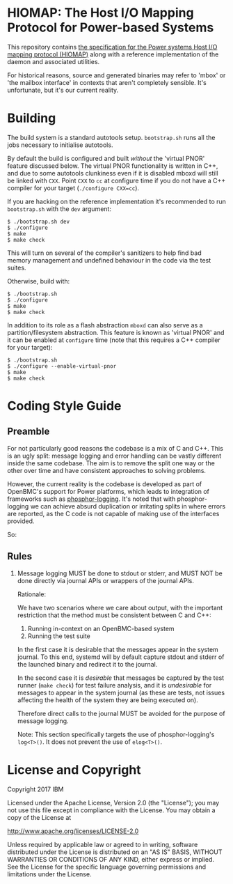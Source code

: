 HIOMAP: The Host I/O Mapping Protocol for Power-based Systems
=============================================================

This repository contains [the specification for the Power systems Host I/O
mapping protocol (HIOMAP)](Documentation/protocol.md) along with a reference
implementation of the daemon and associated utilities.

For historical reasons, source and generated binaries may refer to 'mbox' or
'the mailbox interface' in contexts that aren't completely sensible. It's
unfortunate, but it's our current reality.

Building
========

The build system is a standard autotools setup. `bootstrap.sh` runs all the
jobs necessary to initialise autotools.

By default the build is configured and built _without_ the 'virtual PNOR'
feature discussed below. The virtual PNOR functionality is written in C++, and
due to some autotools clunkiness even if it is disabled mboxd will still be
linked with `CXX`. Point `CXX` to `cc` at configure time if you do not have a
C++ compiler for your target (`./configure CXX=cc`).

If you are hacking on the reference implementation it's recommended to run
`bootstrap.sh` with the `dev` argument:

```
$ ./bootstrap.sh dev
$ ./configure
$ make
$ make check
```

This will turn on several of the compiler's sanitizers to help find bad memory
management and undefined behaviour in the code via the test suites.

Otherwise, build with:

```
$ ./bootstrap.sh
$ ./configure
$ make
$ make check
```

In addition to its role as a flash abstraction `mboxd` can also serve as a
partition/filesystem abstraction. This feature is known as 'virtual PNOR' and
it can be enabled at `configure` time (note that this requires a C++ compiler
for your target):

```
$ ./bootstrap.sh
$ ./configure --enable-virtual-pnor
$ make
$ make check
```

Coding Style Guide
==================

Preamble
--------

For not particularly good reasons the codebase is a mix of C and C++. This is
an ugly split: message logging and error handling can be vastly different
inside the same codebase. The aim is to remove the split one way or the other
over time and have consistent approaches to solving problems.

However, the current reality is the codebase is developed as part of OpenBMC's
support for Power platforms, which leads to integration of frameworks such as
[phosphor-logging](https://github.com/openbmc/phosphor-logging). It's noted
that with phosphor-logging we can achieve absurd duplication or irritating
splits in where errors are reported, as the C code is not capable of making use
of the interfaces provided.

So:

Rules
-----

1. Message logging MUST be done to stdout or stderr, and MUST NOT be done
   directly via journal APIs or wrappers of the journal APIs.

   Rationale:

   We have two scenarios where we care about output, with the important
   restriction that the method must be consistent between C and C++:

   1. Running in-context on an OpenBMC-based system
   2. Running the test suite

   In the first case it is desirable that the messages appear in the system
   journal. To this end, systemd will by default capture stdout and stderr of
   the launched binary and redirect it to the journal.

   In the second case it is *desirable* that messages be captured by the test
   runner (`make check`) for test failure analysis, and it is *undesirable* for
   messages to appear in the system journal (as these are tests, not issues
   affecting the health of the system they are being executed on).

   Therefore direct calls to the journal MUST be avoided for the purpose of
   message logging.

   Note: This section specifically targets the use of phosphor-logging's
   `log<T>()`. It does not prevent the use of `elog<T>()`.

License and Copyright
=====================

Copyright 2017 IBM

Licensed under the Apache License, Version 2.0 (the "License");
you may not use this file except in compliance with the License.
You may obtain a copy of the License at

  http://www.apache.org/licenses/LICENSE-2.0

Unless required by applicable law or agreed to in writing, software
distributed under the License is distributed on an "AS IS" BASIS,
WITHOUT WARRANTIES OR CONDITIONS OF ANY KIND, either express or implied.
See the License for the specific language governing permissions and
limitations under the License.
